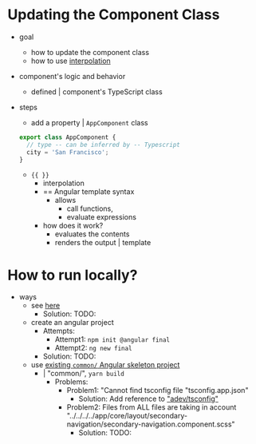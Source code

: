 # Updating the Component Class

* goal
  * how to update the component class
  * how to use [interpolation](/adev/src/content/guide/templates/binding.md#render-dynamic-text-with-text-interpolation) 

* component's logic and behavior
  * defined | component's TypeScript class

* steps
  * add a property | `AppComponent` class

  ```ts
  export class AppComponent {
    // type -- can be inferred by -- Typescript
    city = 'San Francisco';
  }
  ```
  * `{{ }}`
    * interpolation 
    * == Angular template syntax
      * allows
        * call functions,
        * evaluate expressions
    * how does it work?
      * evaluates the contents
      * renders the output | template

# How to run locally?

* ways
  * see [here](/adev/README.md#how-to-generate-a-specific-example-project-locally)
    * Solution: TODO:
  * create an angular project
    * Attempts:
      * Attempt1: `npm init @angular final`
      * Attempt2: `ng new final`
    * Solution: TODO:
  * use [existing `common/` Angular skeleton project](../../common)
    * | "common/", `yarn build`
      * Problems:
        * Problem1: "Cannot find tsconfig file "tsconfig.app.json"
          * Solution: Add reference to ["adev/tsconfig"](/adev/tsconfig.app.json)
        * Problem2: Files from ALL files are taking in account "../../../../app/core/layout/secondary-navigation/secondary-navigation.component.scss"
          * Solution: TODO:
